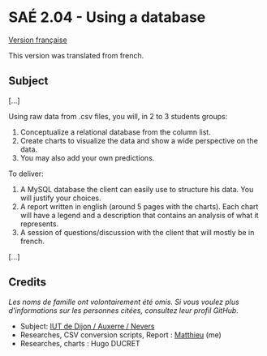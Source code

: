 # SAÉ 2.04 - Using a database

[Version française](https://github.com/giroletm/uB-B1-SAE/tree/master/S2_04/README.md)

This version was translated from french.

## Subject

[...]

Using raw data from .csv files, you will, in 2 to 3 students groups:
1. Conceptualize a relational database from the column list.
2. Create charts to visualize the data and show a wide perspective on the data.
3. You may also add your own predictions.

To deliver:
1. A MySQL database the client can easily use to structure his data. You will justify your choices.
2. A report written in english (around 5 pages with the charts). Each chart will have a legend and a description that contains an analysis of what it represents.
3. A session of questions/discussion with the client that will mostly be in french.

[...]

## Credits

*Les noms de famille ont volontairement été omis. Si vous voulez plus d'informations sur les personnes citées, consultez leur profil GitHub.*

- Subject: [IUT de Dijon / Auxerre / Nevers](https://iutdijon.u-bourgogne.fr/www)
- Researches, CSV conversion scripts, Report : [Matthieu](https://github.com/giroletm) (me)
- Researches, charts : Hugo DUCRET